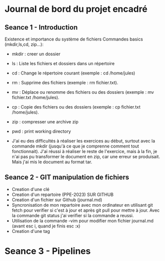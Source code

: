 # Journal de bord du projet encadré

## Seance 1 - Introduction

Existence et importance du système de fichiers
Commandes basics (mkdir,ls,cd, zip...):
- mkdir : creer un dossier
- ls : Liste les fichiers et dossiers dans un répertoire
- cd : Change le répertoire courant (exemple : cd /home/jules)
- rm : Supprime des fichiers (exemple : rm fichier.txt).
- mv : Déplace ou renomme des fichiers ou des dossiers (exemple : mv fichier.txt /home/jules).
- cp : Copie des fichiers ou des dossiers (exemple : cp fichier.txt /home/jules).
- zip : compresser une archive zip
- pwd : print working directory 

- J'ai eu des difficultés à réaliser les exercices au début, surtout avec la commande mkdir (jusqu'à ce que je comprenne comment tout fonctionnait). J'ai réussi à réaliser le reste de l'exercice, mais à la fin, je n'ai pas pu transformer le document en zip, car une erreur se produisait. Mais j'ai mis le document au format tar.   


## Seance 2 - GIT manipulation de fichiers

- Creation d'une clé 
- Creation d'un repartoire (PPE-2023) SUR GITHUB
- Creation d'un fichier sur Github (journal.md)
- Syncronisation de mon repartoire avec mon ordinateur en utilisant git fetch pour verifier si c'est à jour et après git pull pour mettre à jour. Avec la commande git status j'ai verifier si la commande a reussi.
- Utilisation de la commande -vim pour modifier mon fichier journal.md (avant esc i, quand je finis esc :x)
- Creation d'une tag


# Seance 3 - Pipelines

